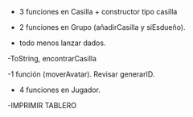 - 3 funciones en Casilla + constructor tipo casilla

- 2 funciones en Grupo (añadirCasilla y siEsdueño).

- todo menos lanzar dados.

-ToString, encontrarCasilla

-1 función (moverAvatar). Revisar generarID.

- 4 funciones en Jugador.

-IMPRIMIR TABLERO
